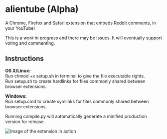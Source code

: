 alientube (Alpha)
=========

A Chrome, Firefox and Safari extension that embeds Reddit comments, in your YouTube!

This is a _work in progress_ and there may be issues. It will eventually support voting and commenting.  
  
Instructions
-------------
__OS X/Linux:__  
Run chmod +x setup.sh in terminal to give the file executable rights.  
Run setup.sh to create hardlinks for files commonly shared between browser extensions.  
  
__Windows:__  
Run setup.cmd to create symlinks for files commonly shared between browser extensions.  


Running compile.py will automatically generate a minified production version for release.

![Image of the extension in action](http://i.imgur.com/Vc8P3CQ.png)
